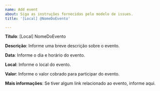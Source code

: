 ```yaml
---
name: Add event
about: Siga as instruções fornecidas pelo modelo de issues.
title: '[Local] @NomeDoEvento'

---
```


**Título**: [Local] NomeDoEvento

**Descrição**: Informe uma breve descrição sobre o evento.

**Data**: Informe o dia e horário do evento.

**Local**: Informe o local do evento.

**Valor**: Informe o valor cobrado para participar do evento.

**Mais informações**: Se tiver algum link relacionado ao evento, informe aqui.
